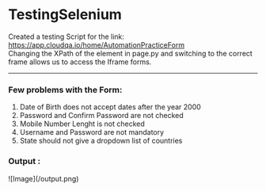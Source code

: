 # TestingSelenium
Created a testing Script for the link: https://app.cloudqa.io/home/AutomationPracticeForm<br>
Changing the XPath of the element in page.py and switching to the correct frame allows us to access the Iframe forms.
<hr>
<h3> Few problems with the Form: </h3>
<ol>
  <li>Date of Birth does not accept dates after the year 2000</li>
  <li>Password and Confirm Password are not checked</li>
  <li>Mobile Number Lenght is not checked</li>
  <li>Username and Password are not mandatory</li>
  <li>State should not give a dropdown list of countries</li>
</ol>
<h3> Output :</h3>
![Image](/output.png)



